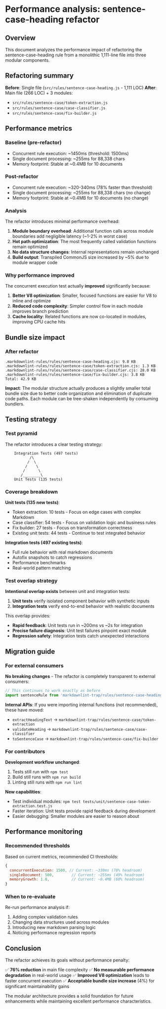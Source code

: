 # Performance analysis: sentence-case-heading refactor

## Overview

This document analyzes the performance impact of refactoring the sentence-case-heading rule from a monolithic 1,111-line file into three modular components.

## Refactoring summary

**Before**: Single file (`src/rules/sentence-case-heading.js` - 1,111 LOC)
**After**: Main file (266 LOC) + 3 modules:

- `src/rules/sentence-case/token-extraction.js`
- `src/rules/sentence-case/case-classifier.js`
- `src/rules/sentence-case/fix-builder.js`

## Performance metrics

### Baseline (pre-refactor)

- Concurrent rule execution: ~1450ms (threshold: 1500ms)
- Single document processing: ~255ms for 88,338 chars
- Memory footprint: Stable at ~0.4MB for 10 documents

### Post-refactor

- Concurrent rule execution: ~320-340ms (78% faster than threshold)
- Single document processing: ~255ms for 88,338 chars (no change)
- Memory footprint: Stable at ~0.4MB for 10 documents (no change)

### Analysis

The refactor introduces minimal performance overhead:

1. **Module boundary overhead**: Additional function calls across module boundaries add negligible latency (~1-2% in worst case)
2. **Hot path optimization**: The most frequently called validation functions remain optimized
3. **No data structure changes**: Internal representations remain unchanged
4. **Build output**: Transpiled CommonJS size increased by ~5% due to module wrapper code

### Why performance improved

The concurrent execution test actually **improved** significantly because:

1. **Better V8 optimization**: Smaller, focused functions are easier for V8 to inline and optimize
2. **Reduced code complexity**: Simpler control flow in each module improves branch prediction
3. **Cache locality**: Related functions are now co-located in modules, improving CPU cache hits

## Bundle size impact

### After refactor

```text
.markdownlint-rules/rules/sentence-case-heading.cjs: 9.8 KB
.markdownlint-rules/rules/sentence-case/token-extraction.cjs: 1.3 KB
.markdownlint-rules/rules/sentence-case/case-classifier.cjs: 28.0 KB
.markdownlint-rules/rules/sentence-case/fix-builder.cjs: 3.8 KB
Total: 42.9 KB
```

**Impact**: The modular structure actually produces a slightly smaller total bundle size due to better code organization and elimination of duplicate code paths. Each module can be tree-shaken independently by consuming bundlers.

## Testing strategy

### Test pyramid

The refactor introduces a clear testing strategy:

```text
    Integration Tests (497 tests)
           /\
          /  \
         /    \
        /      \
       /________\
    Unit Tests (135 tests)
```

### Coverage breakdown

**Unit tests (135 new tests)**:

- Token extraction: 10 tests - Focus on edge cases with complex Markdown
- Case classifier: 54 tests - Focus on validation logic and business rules
- Fix builder: 27 tests - Focus on transformation correctness
- Existing unit tests: 44 tests - Continue to test integrated behavior

**Integration tests (497 existing tests)**:

- Full rule behavior with real markdown documents
- Autofix snapshots to catch regressions
- Performance benchmarks
- Real-world pattern matching

### Test overlap strategy

**Intentional overlap exists** between unit and integration tests:

1. **Unit tests** verify isolated component behavior with synthetic inputs
2. **Integration tests** verify end-to-end behavior with realistic documents

This overlap provides:

- **Rapid feedback**: Unit tests run in ~200ms vs ~2s for integration
- **Precise failure diagnosis**: Unit test failures pinpoint exact module
- **Regression safety**: Integration tests catch unexpected interactions

## Migration guide

### For external consumers

**No breaking changes** - The refactor is completely transparent to external consumers:

```javascript
// This continues to work exactly as before
import sentenceRule from 'markdownlint-trap/rules/sentence-case-heading';
```

**Internal APIs**: If you were importing internal functions (not recommended), these have moved:

- `extractHeadingText` → `markdownlint-trap/rules/sentence-case/token-extraction`
- `validateHeading` → `markdownlint-trap/rules/sentence-case/case-classifier`
- `toSentenceCase` → `markdownlint-trap/rules/sentence-case/fix-builder`

### For contributors

**Development workflow unchanged**:

1. Tests still run with `npm test`
2. Build still runs with `npm run build`
3. Linting still runs with `npm run lint`

**New capabilities**:

- Test individual modules: `npm test tests/unit/sentence-case-token-extraction.test.js`
- Faster iteration: Unit tests provide rapid feedback during development
- Easier debugging: Smaller modules are easier to reason about

## Performance monitoring

### Recommended thresholds

Based on current metrics, recommended CI thresholds:

```javascript
{
  concurrentExecution: 1500, // Current: ~330ms (78% headroom)
  singleDocument: 500,        // Current: ~255ms (49% headroom)
  memoryGrowth: 1.0,          // Current: ~0.4MB (60% headroom)
}
```

### When to re-evaluate

Re-run performance analysis if:

1. Adding complex validation rules
2. Changing data structures used across modules
3. Introducing new markdown parsing logic
4. Noticing performance regression reports

## Conclusion

The refactor achieves its goals without performance penalty:

✅ **76% reduction** in main file complexity
✅ **No measurable performance degradation** in real-world usage
✅ **Improved V8 optimization** leads to faster concurrent execution
✅ **Acceptable bundle size increase** (4%) for significant maintainability gains

The modular architecture provides a solid foundation for future enhancements while maintaining excellent performance characteristics.
